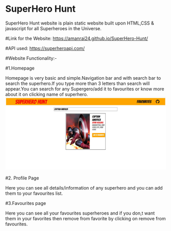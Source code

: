 # SuperHero Hunt
SuperHero Hunt website is plain static website built upon HTML,CSS & javascript for all Superheroes in the Universe.

#Link for the Website:
https://amanrai24.github.io/SuperHero-Hunt/

#API used: https://superheroapi.com/

#Website Functionality:-

 #1.Homepage
 
  Homepage is very basic and simple.Navigation bar and with search bar to search the superhero.If you type more than 3 letters than search will appear.You can search for any         Supergero/add it to favourites or know more about it on clicking name of superhero.
   ![Homepage](/images/Homepage.JPG)

#2. Profile Page

  Here you can see all details/information of any superhero and you can add them to your favourites list.
  
#3.Favourites page

  Here you can see all your favourites superheroes and if you don,t want them in your favorites then remove from favorite by clicking on remove from favourites.

